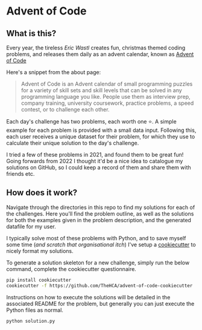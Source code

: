 # Advent of Code

## What is this?

Every year, the tireless _Eric Wastl_ creates fun, christmas themed coding problems, and releases them daily as an advent calendar, known as [Advent of Code](https://adventofcode.com/about)

Here's a snippet from the about page:
> Advent of Code is an Advent calendar of small programming puzzles for a variety of skill sets and skill levels that can be solved in any programming language you like. People use them as interview prep, company training, university coursework, practice problems, a speed contest, or to challenge each other.

Each day's challenge has two problems, each worth one ⭐. A simple example for each problem is provided with a small data input. Following this, each user receives a unique dataset for their problem, for which they use to calculate their unique solution to the day's challenge.

I tried a few of these problems in 2021, and found them to be great fun! Going forwards from 2022 I thought it'd be a nice idea to catalogue my solutions on GitHub, so I could keep a record of them and share them with friends etc.

## How does it work?

Navigate through the directories in this repo to find my solutions for each of the challenges. Here you'll find the problem outline, as well as the solutions for both the examples given in the problem description, and the generated datafile for my user.

I typically solve most of these problems with Python, and to save myself some time (_and scratch that organisational itch_) I've setup a [cookiecutter](https://github.com/TheHCA/advent-of-code-cookiecutter) to nicely format my solutions.

To generate a solution skeleton for a new challenge, simply run the below command, complete the cookiecutter questionnaire.

```bash
pip install cookiecutter
cookiecutter -f https://github.com/TheHCA/advent-of-code-cookiecutter
```

Instructions on how to execute the solutions will be detailed in the associated README for the problem, but generally you can just execute the Python files as normal.

```bash
python solution.py
```

